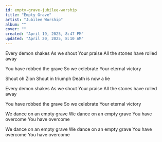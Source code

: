 ```yaml
---
id: empty-grave-jubilee-worship
title: "Empty Grave"
artist: "Jubilee Worship"
album: ""
cover: ""
created: "April 19, 2025, 8:47 PM"
updated: "April 20, 2025, 8:10 AM"
---
```


Every demon shakes
As we shout Your praise
All the stones have rolled away

You have robbed the grave
So we celebrate
Your eternal victory

Shout oh Zion
Shout in triumph
Death is now a lie

Every demon shakes
As we shout Your praise
All the stones have rolled away

You have robbed the grave
So we celebrate
Your eternal victory

We dance on an empty grave
We dance on an empty grave
You have overcome
You have overcome

We dance on an empty grave
We dance on an empty grave
You have overcome
You have overcome

